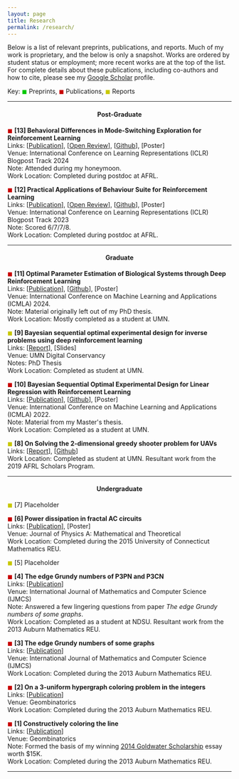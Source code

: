 ```yaml
---
layout: page
title: Research
permalink: /research/
---
```


Below is a list of relevant preprints, publications, and reports. Much of my work is proprietary, and the below is only a snapshot. Works are ordered by student status or employment; more recent works are at the top of the list. For complete details about these publications, including co-authors and how to cite, please see my [Google Scholar](https://scholar.google.com/citations?user=pReM1U8AAAAJ&hl=en) profile.

Key:
<span style="color:rgb(0,200,0)">&#9724;</span> Preprints, 
<span style="color:rgb(200,0,0)">&#9724;</span> Publications, 
<span style="color:rgb(200,200,0)">&#9724;</span> Reports

---

#### <center>Post-Graduate</center>

<span style="color:rgb(200,0,0)">&#9724;</span> **[13] Behavioral Differences in Mode-Switching Exploration for Reinforcement Learning**\
Links: [[Publication](https://iclr-blogposts.github.io/2024/blog/mode-switching/)], [[Open Review](https://openreview.net/forum?id=GgUxexkE69)], [[Github](https://github.com/LorenJAnderson/when-to-explore)], [Poster]\
Venue: International Conference on Learning Representations (ICLR) Blogpost Track 2024\
Note: Attended during my honeymoon.\
Work Location: Completed during postdoc at AFRL.

<span style="color:rgb(200,0,0)">&#9724;</span> **[12] Practical Applications of Behaviour Suite for Reinforcement Learning**\
Links: [[Publication](https://iclr-blogposts.github.io/2023/blog/2023/bsuite-applications/)], [[Open Review](https://openreview.net/forum?id=o6tY8PnnJ7)], [[Github](https://github.com/LorenJAnderson/bsuite-applications)], [Poster]\
Venue: International Conference on Learning Representations (ICLR) Blogpost Track 2023\
Note: Scored 6/7/7/8.\
Work Location: Completed during postdoc at AFRL.

---

#### <center>Graduate</center>

<span style="color:rgb(200,0,0)">&#9724;</span> **[11] Optimal Parameter Estimation of Biological Systems through Deep Reinforcement Learning**\
Links: [[Publication](https://ieeexplore.ieee.org/abstract/document/10903242/)], [[Github](https://github.com/LorenJAnderson/biological-systems-oed)], [Poster]\
Venue: International Conference on Machine Learning and Applications (ICMLA) 2024.\
Note: Material originally left out of my PhD thesis. \
Work Location: Mostly completed as a student at UMN.

<span style="color:rgb(200,200,0)">&#9724;</span> **[9] Bayesian sequential optimal experimental design for inverse problems using deep reinforcement learning**\
Links: [[Report](https://conservancy.umn.edu/items/07a8a1a0-5478-4033-a9bb-4f83c625aef7)], [Slides]\
Venue: UMN Digital Conservancy\
Notes: PhD Thesis\
Work Location: Completed as student at UMN.

<span style="color:rgb(200,0,0)">&#9724;</span> **[10] Bayesian Sequential Optimal Experimental Design for Linear Regression with Reinforcement Learning**\
Links: [[Publication](https://ieeexplore.ieee.org/abstract/document/10069722)], [[Github](https://github.com/LorenJAnderson/linear-oed)], [Poster]\
Venue: International Conference on Machine Learning and Applications (ICMLA) 2022.\
Note: Material from my Master's thesis. \
Work Location: Completed as a student at UMN.

<span style="color:rgb(200,200,0)">&#9724;</span> **[8] On Solving the 2-dimensional greedy shooter problem for UAVs**\
Links: [[Report](https://arxiv.org/abs/1911.01419)], [[Github](https://github.com/LorenJAnderson/uav-2d-greedyshooter-rl)]\
Work Location: Completed as student at UMN. Resultant work from the 2019 AFRL Scholars Program.

---

#### <center>Undergraduate</center>

<span style="color:rgb(200,200,0)">&#9724;</span> [7] Placeholder


<span style="color:rgb(200,0,0)">&#9724;</span> **[6] Power dissipation in fractal AC circuits**\
Links: [[Publication](https://iopscience.iop.org/article/10.1088/1751-8121/aa7a66/meta)], [Poster]\
Venue: Journal of Physics A: Mathematical and Theoretical\
Work Location: Completed during the 2015 University of Connecticut Mathematics REU.

<span style="color:rgb(200,200,0)">&#9724;</span> [5] Placeholder


<span style="color:rgb(200,0,0)">&#9724;</span> **[4] The edge Grundy numbers of P3PN and P3CN**\
Links: [[Publication](https://future-in-tech.net/Volume11.1.htm)]\
Venue: International Journal of Mathematics and Computer Science (IJMCS)\
Note: Answered a few lingering questions from paper *The edge Grundy numbers of some graphs*.\
Work Location: Completed as a student at NDSU. Resultant work from the 2013 Auburn Mathematics REU.

<span style="color:rgb(200,0,0)">&#9724;</span> **[3] The edge Grundy numbers of some graphs**\
Links: [[Publication]((https://future-in-tech.net/Volume12.1.htm))]\
Venue: International Journal of Mathematics and Computer Science (IJMCS)\
Work Location: Completed during the 2013 Auburn Mathematics REU.


<span style="color:rgb(200,0,0)">&#9724;</span> **[2] On a 3-uniform hypergraph coloring problem in the integers**\
Links: [[Publication](https://geombina.uccs.edu/past-issues/volume-xxv)]\
Venue: Geombinatorics\
Work Location: Completed during the 2013 Auburn Mathematics REU.

<span style="color:rgb(200,0,0)">&#9724;</span> **[1] Constructively coloring the line**\
Links: [[Publication](https://geombina.uccs.edu/past-issues/volume-xxiii)]\
Venue: Geombinatorics\
Note: Formed the basis of my winning [2014 Goldwater Scholarship](https://goldwaterscholarship.gov/2014-scholars/) essay worth $15K.\
Work Location: Completed during the 2013 Auburn Mathematics REU.

---
